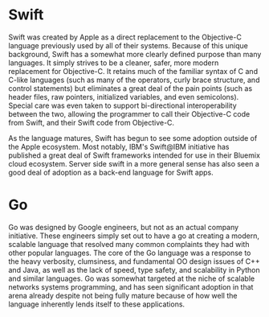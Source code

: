 # Swift
Swift was created by Apple as a direct replacement to the Objective-C language previously used by all of their systems. Because of this unique background, Swift has a somewhat more clearly defined purpose than many languages. It simply strives to be a cleaner, safer, more modern replacement for Objective-C. It retains much of the familiar syntax of C and C-like languages (such as many of the operators, curly brace structure, and control statements) but eliminates a great deal of the pain points (such as header files, raw pointers, initialized variables, and even semicolons). Special care was even taken to support bi-directional interoperability between the two, allowing the programmer to call their Objective-C code from Swift, and their Swift code from Objective-C. 

As the language matures, Swift has begun to see some adoption outside of the Apple ecosystem. Most notably, IBM's Swift@IBM initiative has published a great deal of Swift frameworks intended for use in their Bluemix cloud ecosystem. Server side swift in a more general sense has also seen a good deal of adoption as a back-end language for Swift apps. 

# Go
Go was designed by Google engineers, but not as an actual company initiative. These engineers simply set out to have a go at creating a modern, scalable language that resolved many common complaints they had with other popular languages. The core of the Go language was a response to the heavy verbosity, clumsiness, and fundamental OO design issues of C++ and Java, as well as the lack of speed, type safety, and scalability in Python and similar languages. Go was somewhat targeted at the niche of scalable networks systems programming, and has seen significant adoption in that arena already despite not being fully mature because of how well the language inherently lends itself to these applications. 
